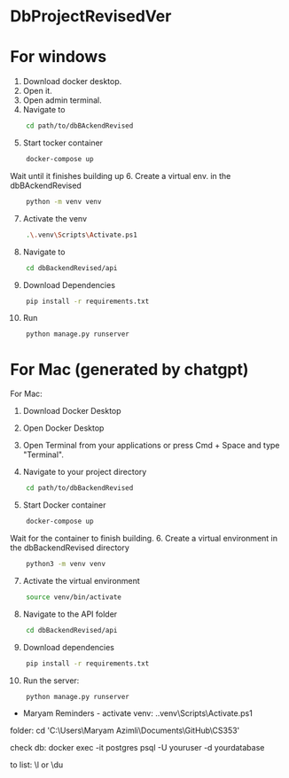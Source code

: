 # DbProjectRevisedVer

# For windows
1. Download docker desktop.
2. Open it.
3. Open admin terminal. 
4. Navigate to 
```bash
    cd path/to/dbBAckendRevised
```
5. Start tocker container
```bash
    docker-compose up
```
Wait until it finishes building up
6. Create a virtual env. in the dbBAckendRevised
```bash
    python -m venv venv
```
7. Activate the venv
```bash
    .\.venv\Scripts\Activate.ps1  
```
8. Navigate to 
```bash
    cd dbBackendRevised/api
```
9. Download Dependencies
```bash
    pip install -r requirements.txt
```
10. Run
```
    python manage.py runserver
```

# For Mac (generated by chatgpt)
For Mac:
1. Download Docker Desktop
2. Open Docker Desktop

3. Open Terminal from your applications or press Cmd + Space and type "Terminal".
4. Navigate to your project directory
```bash
    cd path/to/dbBackendRevised
```
5. Start Docker container
```bash
    docker-compose up
```
Wait for the container to finish building.
6. Create a virtual environment in the dbBackendRevised directory
```bash
    python3 -m venv venv
```
7. Activate the virtual environment
```bash
    source venv/bin/activate
```

8. Navigate to the API folder
```bash
    cd dbBackendRevised/api
```
9. Download dependencies
```bash
    pip install -r requirements.txt
```
10. Run the server:
```bash
    python manage.py runserver
```

- Maryam Reminders -
activate venv: 
.\.venv\Scripts\Activate.ps1  

folder: cd 
'C:\Users\Maryam Azimli\Documents\GitHub\CS353'

check db: 
docker exec -it postgres psql -U youruser -d yourdatabase

to list: \l or \du 